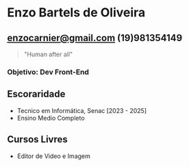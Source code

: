 #  Enzo Bartels de Oliveira
## enzocarnier@gmail.com (19)981354149
> "Human after all"

### Objetivo: Dev Front-End

## Escoraridade
- Tecnico em Informática, Senac [2023 - 2025]
- Ensino Medio Completo

## Cursos Livres
- Editor de Video e Imagem